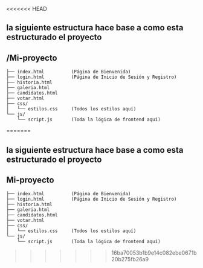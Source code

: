 <<<<<<< HEAD
## la siguiente estructura hace base a como esta estructurado el proyecto

## /Mi-proyecto
    ├── index.html          (Página de Bienvenida)
    ├── login.html          (Página de Inicio de Sesión y Registro)
    ├── historia.html
    ├── galeria.html
    ├── candidatos.html
    ├── votar.html
    ├── css/
    │   └── estilos.css     (Todos los estilos aquí)
    └── js/
        └── script.js       (Toda la lógica de frontend aquí)
=======
## la siguiente estructura hace base a como esta estructurado el proyecto

## Mi-proyecto
    ├── index.html          (Página de Bienvenida)
    ├── login.html          (Página de Inicio de Sesión y Registro)
    ├── historia.html
    ├── galeria.html
    ├── candidatos.html
    ├── votar.html
    ├── css/
    │   └── estilos.css     (Todos los estilos aquí)
    └── js/
        └── script.js       (Toda la lógica de frontend aquí)
>>>>>>> 16ba70053b1b9e14c082ebe0671b20b275fb26a9
